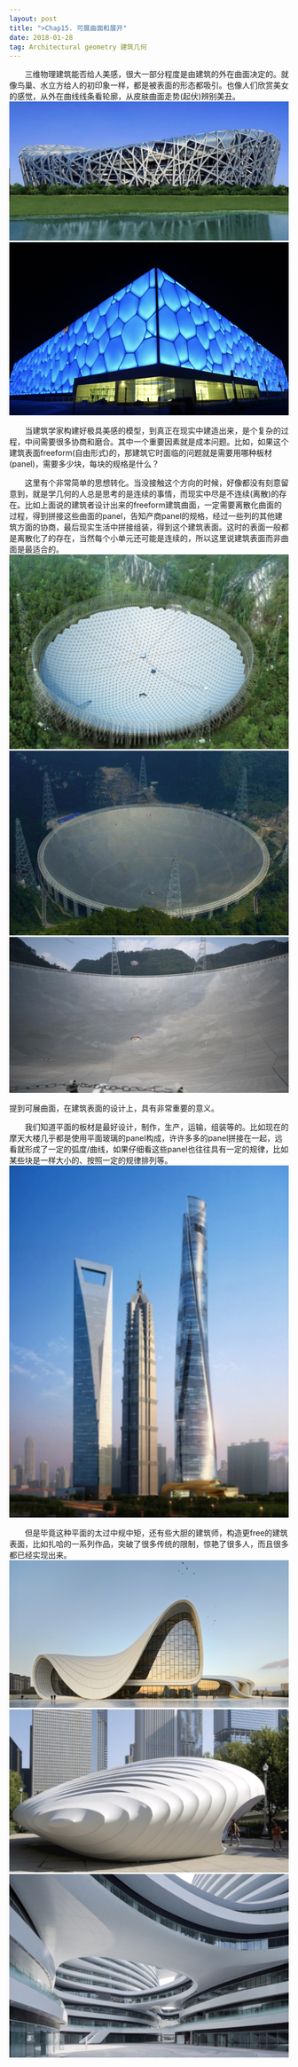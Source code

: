 ```yaml
---
layout: post
title: ">Chap15. 可展曲面和展开"
date: 2018-01-28
tag: Architectural geometry 建筑几何
---
```


　　三维物理建筑能否给人美感，很大一部分程度是由建筑的外在曲面决定的。就像鸟巢、水立方给人的初印象一样，都是被表面的形态都吸引。也像人们欣赏美女的感觉，从外在曲线线条看轮廓，从皮肤曲面走势(起伏)辨别美丑。
 ![](/images/posts/AG/nest.png)
 ![](/images/posts/AG/WaterCube.png)


 　　当建筑学家构建好极具美感的模型，到真正在现实中建造出来，是个复杂的过程，中间需要很多协商和磨合。其中一个重要因素就是成本问题。比如，如果这个建筑表面freeform(自由形式)的，那建筑它时面临的问题就是需要用哪种板材(panel)，需要多少块，每块的规格是什么？

 　　这里有个非常简单的思想转化。当没接触这个方向的时候，好像都没有刻意留意到，就是学几何的人总是思考的是连续的事情，而现实中尽是不连续(离散)的存在。比如上面说的建筑者设计出来的freeform建筑曲面，一定需要离散化曲面的过程，得到拼接这些曲面的panel，告知产商panel的规格，经过一些列的其他建筑方面的协商，最后现实生活中拼接组装，得到这个建筑表面。这时的表面一般都是离散化了的存在，当然每个小单元还可能是连续的，所以这里说建筑表面而非曲面是最适合的。
 ![](/images/posts/AG/telescope1.png)
 ![](/images/posts/AG/telescope2.png)
 ![](/images/posts/AG/telescope3.png)

 提到可展曲面，在建筑表面的设计上，具有非常重要的意义。

 　　我们知道平面的板材是最好设计，制作，生产，运输，组装等的。比如现在的摩天大楼几乎都是使用平面玻璃的panel构成，许许多多的panel拼接在一起，远看就形成了一定的弧度/曲线，如果仔细看这些panel也往往具有一定的规律，比如某些块是一样大小的、按照一定的规律排列等。
 ![](/images/posts/AG/ShaiTower.png)

　　但是毕竟这种平面的太过中规中矩，还有些大胆的建筑师，构造更free的建筑表面，比如扎哈的一系列作品，突破了很多传统的限制，惊艳了很多人，而且很多都已经实现出来。
![](/images/posts/AG/zaha1.png)
![](/images/posts/AG/zaha2.png)
![](/images/posts/AG/zaha3.png)
